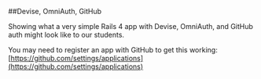##Devise, OmniAuth, GitHub

Showing what a very simple Rails 4 app with Devise, OmniAuth, and GitHub auth might look like to our students.

You may need to register an app with GitHub to get this working:
[https://github.com/settings/applications](https://github.com/settings/applications)